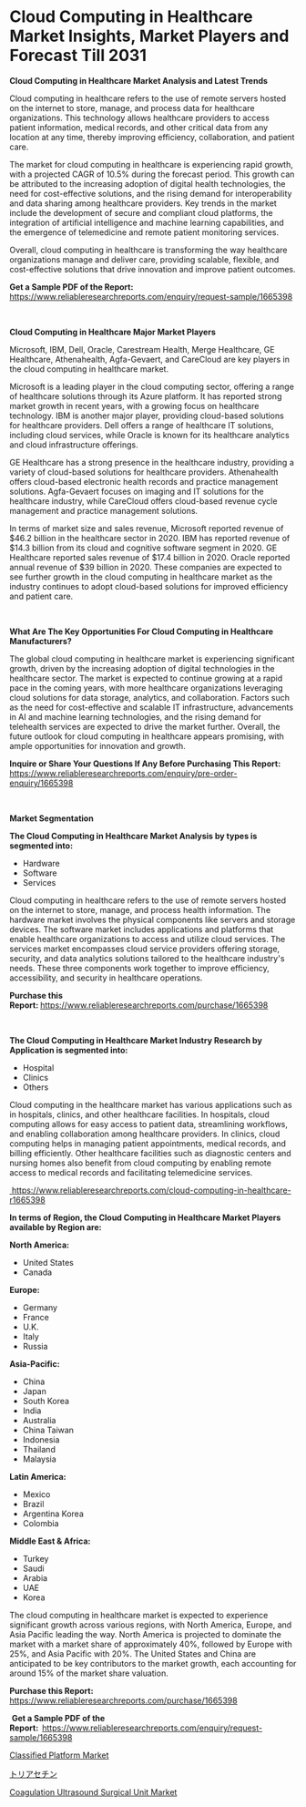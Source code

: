 <p><h1>Cloud Computing in Healthcare Market Insights, Market Players and Forecast Till 2031</h1></p><p><strong>Cloud Computing in Healthcare Market Analysis and Latest Trends</strong></p>
<p><p>Cloud computing in healthcare refers to the use of remote servers hosted on the internet to store, manage, and process data for healthcare organizations. This technology allows healthcare providers to access patient information, medical records, and other critical data from any location at any time, thereby improving efficiency, collaboration, and patient care.</p><p>The market for cloud computing in healthcare is experiencing rapid growth, with a projected CAGR of 10.5% during the forecast period. This growth can be attributed to the increasing adoption of digital health technologies, the need for cost-effective solutions, and the rising demand for interoperability and data sharing among healthcare providers. Key trends in the market include the development of secure and compliant cloud platforms, the integration of artificial intelligence and machine learning capabilities, and the emergence of telemedicine and remote patient monitoring services.</p><p>Overall, cloud computing in healthcare is transforming the way healthcare organizations manage and deliver care, providing scalable, flexible, and cost-effective solutions that drive innovation and improve patient outcomes.</p></p>
<p><strong>Get a Sample PDF of the Report:&nbsp;</strong> <a href="https://www.reliableresearchreports.com/enquiry/request-sample/1665398">https://www.reliableresearchreports.com/enquiry/request-sample/1665398</a></p>
<p>&nbsp;</p>
<p><strong>Cloud Computing in Healthcare Major Market Players</strong></p>
<p><p>Microsoft, IBM, Dell, Oracle, Carestream Health, Merge Healthcare, GE Healthcare, Athenahealth, Agfa-Gevaert, and CareCloud are key players in the cloud computing in healthcare market.</p><p>Microsoft is a leading player in the cloud computing sector, offering a range of healthcare solutions through its Azure platform. It has reported strong market growth in recent years, with a growing focus on healthcare technology. IBM is another major player, providing cloud-based solutions for healthcare providers. Dell offers a range of healthcare IT solutions, including cloud services, while Oracle is known for its healthcare analytics and cloud infrastructure offerings.</p><p>GE Healthcare has a strong presence in the healthcare industry, providing a variety of cloud-based solutions for healthcare providers. Athenahealth offers cloud-based electronic health records and practice management solutions. Agfa-Gevaert focuses on imaging and IT solutions for the healthcare industry, while CareCloud offers cloud-based revenue cycle management and practice management solutions.</p><p>In terms of market size and sales revenue, Microsoft reported revenue of $46.2 billion in the healthcare sector in 2020. IBM has reported revenue of $14.3 billion from its cloud and cognitive software segment in 2020. GE Healthcare reported sales revenue of $17.4 billion in 2020. Oracle reported annual revenue of $39 billion in 2020. These companies are expected to see further growth in the cloud computing in healthcare market as the industry continues to adopt cloud-based solutions for improved efficiency and patient care.</p></p>
<p>&nbsp;</p>
<p><strong>What Are The Key Opportunities For Cloud Computing in Healthcare Manufacturers?</strong></p>
<p><p>The global cloud computing in healthcare market is experiencing significant growth, driven by the increasing adoption of digital technologies in the healthcare sector. The market is expected to continue growing at a rapid pace in the coming years, with more healthcare organizations leveraging cloud solutions for data storage, analytics, and collaboration. Factors such as the need for cost-effective and scalable IT infrastructure, advancements in AI and machine learning technologies, and the rising demand for telehealth services are expected to drive the market further. Overall, the future outlook for cloud computing in healthcare appears promising, with ample opportunities for innovation and growth.</p></p>
<p><strong>Inquire or Share Your Questions If Any Before Purchasing This Report:</strong> <a href="https://www.reliableresearchreports.com/enquiry/pre-order-enquiry/1665398">https://www.reliableresearchreports.com/enquiry/pre-order-enquiry/1665398</a></p>
<p>&nbsp;</p>
<p><strong>Market Segmentation</strong></p>
<p><strong>The Cloud Computing in Healthcare Market Analysis by types is segmented into:</strong></p>
<p><ul><li>Hardware</li><li>Software</li><li>Services</li></ul></p>
<p><p>Cloud computing in healthcare refers to the use of remote servers hosted on the internet to store, manage, and process health information. The hardware market involves the physical components like servers and storage devices. The software market includes applications and platforms that enable healthcare organizations to access and utilize cloud services. The services market encompasses cloud service providers offering storage, security, and data analytics solutions tailored to the healthcare industry's needs. These three components work together to improve efficiency, accessibility, and security in healthcare operations.</p></p>
<p><strong>Purchase this Report:&nbsp;</strong><a href="https://www.reliableresearchreports.com/purchase/1665398">https://www.reliableresearchreports.com/purchase/1665398</a></p>
<p>&nbsp;</p>
<p><strong>The Cloud Computing in Healthcare Market Industry Research by Application is segmented into:</strong></p>
<p><ul><li>Hospital</li><li>Clinics</li><li>Others</li></ul></p>
<p><p>Cloud computing in the healthcare market has various applications such as in hospitals, clinics, and other healthcare facilities. In hospitals, cloud computing allows for easy access to patient data, streamlining workflows, and enabling collaboration among healthcare providers. In clinics, cloud computing helps in managing patient appointments, medical records, and billing efficiently. Other healthcare facilities such as diagnostic centers and nursing homes also benefit from cloud computing by enabling remote access to medical records and facilitating telemedicine services.</p></p>
<p><a href="https://www.reliableresearchreports.com/cloud-computing-in-healthcare-r1665398">&nbsp;https://www.reliableresearchreports.com/cloud-computing-in-healthcare-r1665398</a></p>
<p><strong>In terms of Region, the Cloud Computing in Healthcare Market Players available by Region are:</strong></p>
<p>
    <p> <strong> North America: </strong>
        <ul>
            <li>United States</li>
            <li>Canada</li>
        </ul>
        </p> 
    <p> <strong> Europe: </strong>
        <ul>
            <li>Germany</li>
            <li>France</li>
            <li>U.K.</li>
            <li>Italy</li>
            <li>Russia</li>
        </ul>
        </p> 
    <p> <strong> Asia-Pacific: </strong>
        <ul>
            <li>China</li>
            <li>Japan</li>
            <li>South Korea</li>
            <li>India</li>
            <li>Australia</li>
            <li>China Taiwan</li>
            <li>Indonesia</li>
            <li>Thailand</li>
            <li>Malaysia</li>
        </ul>
        </p> 
    <p> <strong> Latin America: </strong>
        <ul>
            <li>Mexico</li>
            <li>Brazil</li>
            <li>Argentina Korea</li>
            <li>Colombia</li>
        </ul>
        </p> 
    <p> <strong> Middle East & Africa: </strong>
        <ul>
            <li>Turkey</li>
            <li>Saudi</li>
            <li>Arabia</li>
            <li>UAE</li>
            <li>Korea</li>
        </ul>
    </p>
    </p>
<p><p>The cloud computing in healthcare market is expected to experience significant growth across various regions, with North America, Europe, and Asia Pacific leading the way. North America is projected to dominate the market with a market share of approximately 40%, followed by Europe with 25%, and Asia Pacific with 20%. The United States and China are anticipated to be key contributors to the market growth, each accounting for around 15% of the market share valuation.</p></p>
<p><strong>Purchase this Report: </strong><a href="https://www.reliableresearchreports.com/purchase/1665398">https://www.reliableresearchreports.com/purchase/1665398</a></p>
<p>&nbsp;<strong>Get a Sample PDF of the Report:&nbsp;&nbsp;</strong><a href="https://www.reliableresearchreports.com/enquiry/request-sample/1665398">https://www.reliableresearchreports.com/enquiry/request-sample/1665398</a></p>
<p><strong></strong></p>
<p><p><a href="https://github.com/mabutironaldo/Market-Research-Report-List-4/blob/main/classified-platform-market.md">Classified Platform Market</a></p><p><a href="https://github.com/ihabdkwlxs948/Market-Research-Report-List-2/blob/main/910989759855.md">トリアセチン</a></p><p><a href="https://view.publitas.com/reportprime-1/coagulation-ultrasound-surgical-unit-market-size-cagr-trends-2024-2030/">Coagulation Ultrasound Surgical Unit Market</a></p></p>